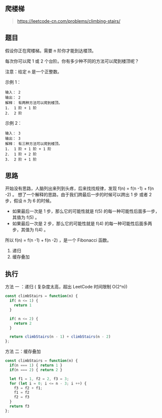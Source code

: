 ## 爬楼梯
> https://leetcode-cn.com/problems/climbing-stairs/

## 题目

假设你正在爬楼梯。需要 n 阶你才能到达楼顶。

每次你可以爬 1 或 2 个台阶。你有多少种不同的方法可以爬到楼顶呢？

注意：给定 n 是一个正整数。

示例 1：

```
输入： 2
输出： 2
解释： 有两种方法可以爬到楼顶。
1.  1 阶 + 1 阶
2.  2 阶
```

示例 2：

```
输入： 3
输出： 3
解释： 有三种方法可以爬到楼顶。
1.  1 阶 + 1 阶 + 1 阶
2.  1 阶 + 2 阶
3.  2 阶 + 1 阶
```

## 思路

开始没有思路，人脑列出来列到头疼，后来找找规律，发现 f(n) = f(n -1) + f(n -2) 。
想了一个解释的思路，由于我们跨最后一步的时候可以跨出 1 步 或者 2 步，假设 n 为 6 的时候。

- 如果最后一次是 1 步，那么它的可能性就是 f(5) 的每一种可能性后面多一步，其值为 f(5) 。
- 如果最后一次是 2 步，那么它的可能性就是 f(4) 的每一种可能性后面多两步，其值为 f(4) 。

所以 f(n) = f(n -1) + f(n -2) ，是一个 Fibonacci 函数。

1. 递归
2. 缓存叠加

## 执行

方法 一 ：递归 ( 复杂度太高，超出 LeetCode 时间限制 O(2^n))

```javascript
const climbStairs = function(n) {
  if( n <= 1) {
    return 1
  }

  if( n <= 2) {
    return 2
  }

  return climbStairs(n - 1) + climbStairs(n - 2)
};
```

方法 二：缓存叠加

```javascript
const climbStairs = function(n) {
  if(n === 1) { return 1 }
  if(n === 2) { return 2 }

  let f1 = 1, f2 = 2, f3 = 3;
  for (let i = 0; i <= n - 3; i ++) {
    f3 = f2 + f1;
    f1 = f2
    f2 = f3
  }
  return f3
};
```

